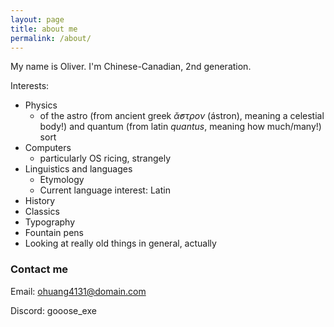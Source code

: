 ```yaml
---
layout: page
title: about me
permalink: /about/
---
```

My name is Oliver. I'm Chinese-Canadian, 2nd generation.

Interests:
- Physics
	- of the astro (from ancient greek *ᾰ̓στρον* (ástron), meaning a celestial body!) and quantum (from latin *quantus*, meaning how much/many!) sort
- Computers
	- particularly OS ricing, strangely
- Linguistics and languages
	- Etymology
	- Current language interest: Latin
- History
- Classics
- Typography
- Fountain pens
- Looking at really old things in general, actually 




### Contact me

Email: [ohuang4131@domain.com](mailto:ohuang4131@gmail.com)

Discord: gooose_exe